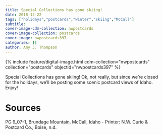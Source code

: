 ```yaml
---
title: Special Collections has gone skiing!
date: 2018-12-22
tags: ["holidays","postcards","winter","skiing","McCall"]
subtitle: 
cover-image-cdm-collection: nwpostcards
cover-image-collection: postcards
cover-image: nwpostcards397
categories: []
author: Amy J. Thompson
---
```


{% include feature/digital-image.html cdm-collection="nwpostcards" collection="postcards" objectid="nwpostcards397" %}

Special Collections has gone skiing! Ok, not really, but since we’re closed for the holidays, we’ll be posting some scenic postcard views of Idaho. Enjoy!

# Sources

PG 9_07-1, Brundage Mountain, McCall, Idaho - Printer: N.W. Curio & Postcard Co., Boise, n.d.